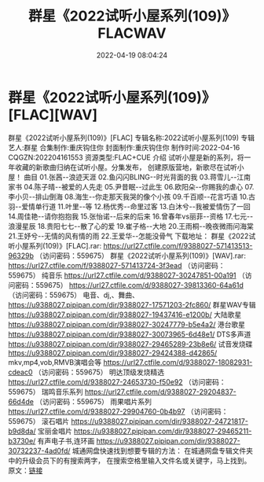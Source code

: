 ﻿---
title: 群星《2022试听小屋系列(109)》FLACWAV
date: 2022-04-19 08:04:24
categories: 新碟专辑、稀有等精品
tags: 国语流行
---
# 群星《2022试听小屋系列(109)》[FLAC][WAV]

群星《2022试听小屋系列(109)》[FLAC]
专辑名称:2022试听小屋系列(109)
专辑艺人:群星
合集制作:重庆钩住你
封面制作:重庆钩住你
制作时间:2022-04-16
CQGZN:202204161553
资源类型:FLAC+CUE
介绍
试听小屋是新的系列，将一年收藏的新歌曲归纳在试听小屋。分集发布，
创建原版营地，新歌尽在试听小屋！
曲目
01.张茜--浪迹天涯
02.鱼闪闪BLING--时光背面的我
03.蒋雪儿--江南家书
04.陈子晴--被爱的人先走
05.尹昔眠--过此生
06.欧阳朵--你赐我的虐心
07.李小贝--排山倒海
08.海生--你走那天我哭的像个小孩
09.千百顺--花言巧语
10.古羽--爱情单行道
11.叶里--等
12.杨优秀--命里过客
13.白沐兮--我被爱情伤了一回
14.周佳艳--请你抱抱我
15.张怡诺--后来的后来
16.曾春年vs丽菲--资格
17.七元--浪漫星辰
18.贵阳七七--散了心的爱
19.崔子格--大地
20.王雨桐--晚夜微雨问海棠
21.王妤兮--无情的风有情的雨
22.王爱华--怎能没骨气
下载地址：
群星《2022试听小屋系列(109)》[FLAC].rar: https://url27.ctfile.com/f/9388027-571413513-96329b
（访问密码：559675）
群星《2022试听小屋系列(109)》[WAV].rar: https://url27.ctfile.com/f/9388027-571413724-3f3ead
（访问密码：559675）
纯音乐
https://url27.ctfile.com/d/9388027-30247851-00a191
（访问密码：559675）
https://url27.ctfile.com/d/9388027-39813360-64a61d
（访问密码：559675）
电音、dj,、舞曲、
https://u9388027.pipipan.com/dir/9388027-17571203-2fc860/
群星WAV专辑
https://u9388027.pipipan.com/dir/9388027-19437416-e1200b/
大陆歌星
https://u9388027.pipipan.com/dir/9388027-30247779-b5e4a2/
港台歌星
https://u9388027.pipipan.com/dir/9388027-30073965-6d48e1/
DTS多声道
https://u9388027.pipipan.com/dir/9388027-29465289-23b8e6/
试音发烧碟
https://u9388027.pipipan.com/dir/9388027-29424388-d42865/
mkv,mp4,vob,RMVB演唱会等
https://url27.ctfile.com/d/9388027-18082931-cdeac0
（访问密码：559675）
明达顶级发烧精选
https://url27.ctfile.com/d/9388027-24653730-f50e92
（访问密码：559675）
瑞鸣音乐系列
https://url27.ctfile.com/d/9388027-29204837-66d4de
（访问密码：559675）
雨果唱片系列
https://url27.ctfile.com/d/9388027-29904760-0b4b97
（访问密码：559675）
滚石唱片
https://u9388027.pipipan.com/dir/9388027-24721817-b9d8da/
宝丽金唱片
https://u9388027.pipipan.com/dir/9388027-29465211-b3730e/
有声电子书,连环画
https://u9388027.pipipan.com/dir/9388027-30732237-4ad0fd/
城通网盘快速找到想要专辑的方法：
在城通网盘专辑文件夹中的升级会员下的有搜索两字，
在搜索空格里输入文件名或关键字，马上找到。
原文：[链接](https://blog.sina.com.cn/s/blog_1647c7e7601030wqb.html)
